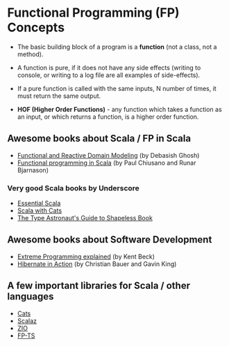 # Functional Programming (FP) Concepts

 - The basic building block of a program is a **function** (not a class, not a method).
 
 - A function is pure, if it does not have any side effects (writing to console, or writing to a log file are all 
 examples of side-effects).
 
 - If a pure function is called with the same inputs, N number of times, it must return the same output.
 
 - **HOF (Higher Order Functions)** - any function which takes a function as an input, or which returns a function, is 
 a higher order function.
 
## Awesome books about Scala / FP in Scala

 - [Functional and Reactive Domain Modeling](https://www.manning.com/books/functional-and-reactive-domain-modeling) (by Debasish Ghosh)
 - [Functional programming in Scala](https://www.manning.com/books/functional-programming-in-scala) (by Paul Chiusano and Runar Bjarnason)
 
### Very good Scala books by Underscore

 - [Essential Scala](https://underscore.io/books/essential-scala/)
 - [Scala with Cats](https://underscore.io/books/essential-scala/)
 - [The Type Astronaut's Guide to Shapeless Book](https://underscore.io/books/shapeless-guide/)
 
## Awesome books about Software Development

 - [Extreme Programming explained](https://www.amazon.in/Extreme-Programming-Explained-Embrace-Change/dp/0321278658) (by Kent Beck)
 - [Hibernate in Action](https://www.manning.com/books/hibernate-in-action) (by Christian Bauer and Gavin King)
 
## A few important libraries for Scala / other languages

 - [Cats](https://typelevel.org/cats/)
 - [Scalaz](https://scalaz.github.io/7/)
 - [ZIO](https://zio.dev/)
 - [FP-TS](https://github.com/gcanti/fp-ts)
 